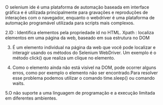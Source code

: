 O selenium ide é uma plataforma de automação baseada em interface gráfica e é utilizada principalmente para gravações e reproduções de interações com o navegador, enquanto o webdriver é uma plataforma de automação programável utilizada para scripts mais complexos.
 
2.ID : Identifica elementos pela propriedade id no HTML.
Xpath : localiza elementos em uma página da web, baseado em sua estrutura no DOM	

3. É um elemento individual na página da web que você pode localizar e interagir usando os métodos do Selenium WebDriver. Um exemplo é o método click() que realiza um clique no elemento.
 
4. Como o elemento ainda não está visível na DOM, pode ocorrer alguns erros, como por exemplo o elemento não ser encontrado.Para resolver esse problema podemos utilizar o comando time.sleep() ou comando waits. 
 
5.O não suporte a uma linguagem de programação e a execução limitada em diferentes ambientes. 
